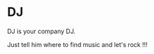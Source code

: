 DJ
=====================================

DJ is your company DJ.

Just tell him where to find music and let's rock !!!
